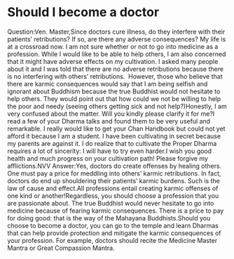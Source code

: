 # Should I become a doctor

Question:Ven. Master,Since doctors cure illness, do they interfere with their patients’ retributions? If so, are there any adverse consequences? ​​My life is at a crossroad now. I am not sure whether or not to go into medicine as a profession. While I would like to be able to help others, I am also concerned that it might have adverse effects on my cultivation. I asked many people about it and I was told that there are no adverse retributions because there is no interfering with others’ retributions. ​      However, those who believe that there are karmic consequences would say that I am being selfish and ignorant about Buddhism because the true Buddhist would not hesitate to help others. They would point out that how could we not be willing to help the poor and needy (seeing others getting sick and not help?)Honestly, I am very confused about the matter. Will you kindly please clarify it for me?I read a few of your Dharma talks and found them to be very useful and remarkable. I really would like to get your Chan Handbook but could not yet afford it because I am a student. I have been cultivating in secret because my parents are against it. I do realize that to cultivate the Proper Dharma requires a lot of sincerity: I will have to try even harder.I wish you good health and much progress on your cultivation path! Please forgive my afflictions.​NVV  Answer:Yes, doctors do create offenses by healing others. One must pay a price for meddling into others’ karmic retributions. In fact, doctors do end up shouldering their patients’ karmic burdens. Such is the law of cause and effect.All professions entail creating karmic offenses of one kind or another!Regardless, you should choose a profession that you are passionate about. The true Buddhist would never hesitate to go into medicine because of fearing karmic consequences. There is a price to pay for doing good: that is the way of the Mahayana Buddhists.​Should you choose to become a doctor, you can go to the temple and learn Dharmas that can help provide protection and mitigate the karmic consequences of your profession. For example, doctors should recite the Medicine Master Mantra or Great Compassion Mantra.